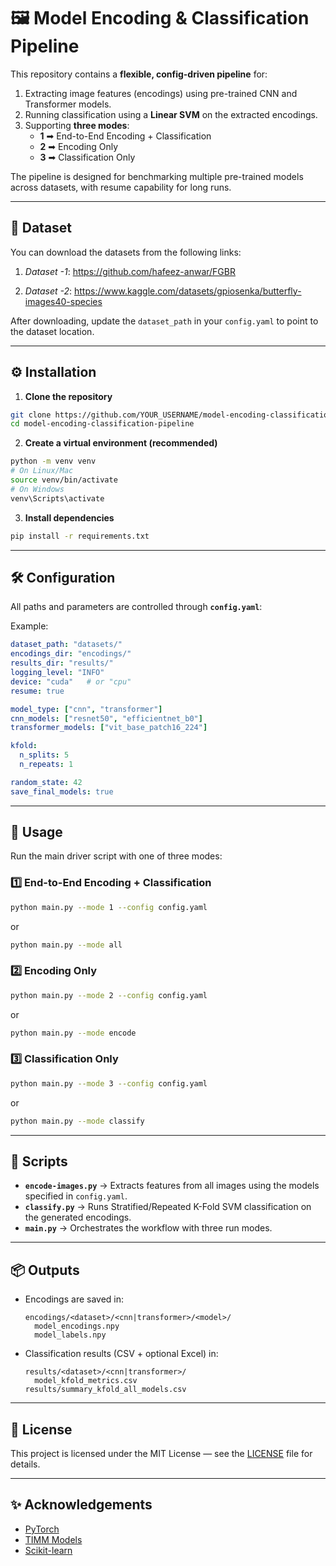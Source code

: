 # 🖼️ Model Encoding & Classification Pipeline

This repository contains a **flexible, config-driven pipeline** for:
1. Extracting image features (encodings) using pre-trained CNN and Transformer models.
2. Running classification using a **Linear SVM** on the extracted encodings.
3. Supporting **three modes**:
   - **1** ➡ End-to-End Encoding + Classification
   - **2** ➡ Encoding Only
   - **3** ➡ Classification Only

The pipeline is designed for benchmarking multiple pre-trained models across datasets, with resume capability for long runs.

---

## 📂 Dataset
You can download the datasets from the following links:

1. *Dataset -1*: https://github.com/hafeez-anwar/FGBR
   
3. *Dataset -2*: https://www.kaggle.com/datasets/gpiosenka/butterfly-images40-species
   
After downloading, update the `dataset_path` in your `config.yaml` to point to the dataset location.

---

## ⚙️ Installation

1. **Clone the repository**
```bash
git clone https://github.com/YOUR_USERNAME/model-encoding-classification-pipeline.git
cd model-encoding-classification-pipeline
```

2. **Create a virtual environment (recommended)**
```bash
python -m venv venv
# On Linux/Mac
source venv/bin/activate
# On Windows
venv\Scripts\activate
```

3. **Install dependencies**
```bash
pip install -r requirements.txt
```

---

## 🛠️ Configuration

All paths and parameters are controlled through **`config.yaml`**:

Example:
```yaml
dataset_path: "datasets/"
encodings_dir: "encodings/"
results_dir: "results/"
logging_level: "INFO"
device: "cuda"   # or "cpu"
resume: true

model_type: ["cnn", "transformer"]
cnn_models: ["resnet50", "efficientnet_b0"]
transformer_models: ["vit_base_patch16_224"]

kfold:
  n_splits: 5
  n_repeats: 1

random_state: 42
save_final_models: true
```

---

## 🚀 Usage

Run the main driver script with one of three modes:

### 1️⃣ End-to-End Encoding + Classification
```bash
python main.py --mode 1 --config config.yaml
```
or
```bash
python main.py --mode all
```

### 2️⃣ Encoding Only
```bash
python main.py --mode 2 --config config.yaml
```
or
```bash
python main.py --mode encode
```

### 3️⃣ Classification Only
```bash
python main.py --mode 3 --config config.yaml
```
or
```bash
python main.py --mode classify
```

---

## 📄 Scripts

- **`encode-images.py`** → Extracts features from all images using the models specified in `config.yaml`.
- **`classify.py`** → Runs Stratified/Repeated K-Fold SVM classification on the generated encodings.
- **`main.py`** → Orchestrates the workflow with three run modes.

---

## 📦 Outputs

- Encodings are saved in:
  ```
  encodings/<dataset>/<cnn|transformer>/<model>/
    model_encodings.npy
    model_labels.npy
  ```
- Classification results (CSV + optional Excel) in:
  ```
  results/<dataset>/<cnn|transformer>/
    model_kfold_metrics.csv
  results/summary_kfold_all_models.csv
  ```

---

## 📜 License
This project is licensed under the MIT License — see the [LICENSE](LICENSE) file for details.

---

## ✨ Acknowledgements
- [PyTorch](https://pytorch.org/)
- [TIMM Models](https://huggingface.co/timm)
- [Scikit-learn](https://scikit-learn.org/)
